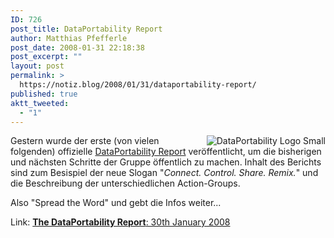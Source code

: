 ```yaml
---
ID: 726
post_title: DataPortability Report
author: Matthias Pfefferle
post_date: 2008-01-31 22:18:38
post_excerpt: ""
layout: post
permalink: >
  https://notiz.blog/2008/01/31/dataportability-report/
published: true
aktt_tweeted:
  - "1"
---
```

<img src='http://notiz.blog/wp-content/uploads/2008/01/icon.png' alt='DataPortability Logo Small' style='float: right; margin-left: 15px;' />Gestern wurde der erste (von vielen folgenden) offizielle <a href="http://groups.google.com/group/dataportabilityactionevangelism/web/the-dataportability-report-january-2008">DataPortability Report</a> veröffentlicht, um die bisherigen und nächsten Schritte der Gruppe öffentlich zu machen. Inhalt des Berichts sind zum Besispiel der neue Slogan "<em>Connect. Control. Share. Remix.</em>" und die Beschreibung der unterschiedlichen Action-Groups.

Also "Spread the Word" und gebt die Infos weiter...

Link: <a href="http://groups.google.com/group/dataportabilityactionevangelism/web/the-dataportability-report-january-2008"><strong>The DataPortability Report</strong>: 30th January 2008</a>